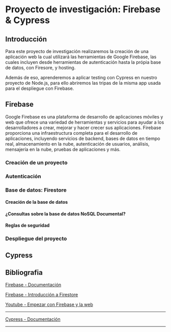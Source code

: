 <!-- @auhor @AdriAir -->

# Proyecto de investigación: Firebase & Cypress

## Introducción

Para este proyecto de investigación realizaremos la creación de una aplicación web la cual utilizará las herramientas de Google Firebase, las cuales incluyen desde herramientas de autenticación hasta la própia base de datos, con Firesore, y hosting.

Además de eso, aprenderemos a aplicar testing con Cypress en nuestro proyecto de Node.js, para ello abriremos las tripas de la misma app usada para el despliegue con Firebase.

## Firebase

Google Firebase es una plataforma de desarrollo de aplicaciones móviles y web que ofrece una variedad de herramientas y servicios para ayudar a los desarrolladores a crear, mejorar y hacer crecer sus aplicaciones. Firebase proporciona una infraestructura completa para el desarrollo de aplicaciones, incluyendo servicios de backend, bases de datos en tiempo real, almacenamiento en la nube, autenticación de usuarios, análisis, mensajería en la nube, pruebas de aplicaciones y más.

### Creación de un proyecto

### Autenticación

### Base de datos: Firestore

#### Creación de la base de datos

#### ¿Consultas sobre la base de datos NoSQL Documental?

#### Reglas de seguridad

### Despliegue del proyecto

## Cypress

## Bibliografia

[Firebase - Documentación](https://firebase.google.com/docs)

[Firebase - Introducción a Firestore](https://firebase.google.com/docs/firestore/quickstart)

[Youtube - Empezar con Firebase y la web](https://www.youtube.com/watch?v=vjfzXNGG66k)

---

[Cypress - Documentación](https://docs.cypress.io/guides/overview/why-cypress)

---
